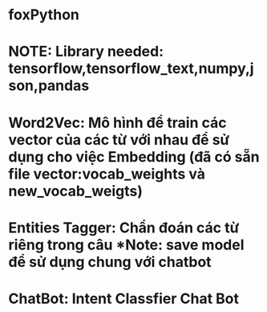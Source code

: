 # foxPython
# NOTE: Library needed: tensorflow,tensorflow_text,numpy,json,pandas
# Word2Vec: Mô hình để train các vector của các từ với nhau để sử dụng cho việc Embedding (đã có sẵn file vector:vocab_weights và new_vocab_weigts)
# Entities Tagger: Chẩn đoán các từ riêng trong câu *Note: save model để sử dụng chung với chatbot
# ChatBot: Intent Classfier Chat Bot